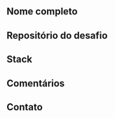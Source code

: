 <!-- ============================ 

ATENÇÃO: Remova os comentários HTML abaixo e preencha com os seus dados. 

1) Coloque no título da issue entre colchetes qual o nome do desafio escolhido e uma rápida descrição de qual linguagem, tecnologia ou técnica vc usou. ex: [GEOLOCATION] Java, SpringBoot, Redis [CARRINHO DE COMPRAS] api rest, node, functional programming 

2) Coloque um link para seu o projeto no seu github, lembre-se que o repositório deve ser público. Caso necessite de uma configuração específica para rodar o projeto, deixe claro no README do seu repositório. Caso o desafio envolva banco de dados, facilite para os revisores e commite um script para criação das tabelas. 

3) Liste toda a stack utilizada no projeto. Linguagem, Framework, Bibliotecas, Banco de dados etc. 

4) Comente o porquê de alguma decisão específica, ou cite alguma dúvida/dificuldade que você teve durante o processo, isso ajuda as pessoas a interagirem com o seu desafio :) 

5) Se quiser, deixe seu contato, twitter, canal no youtube... Caso não queira, remova o subtitulo "Contato" 

============================ --> 

## Nome completo 

<!-- José da Silva. --> 

## Repositório do desafio 

<!-- Coloque a url do seu repositório aqui --> 

## Stack 

<!-- - NodeJs - MongoDB - RabbitMQ --> 

## Comentários 

<!-- Cite a razão de suas principais decisões, se teve alguma dúvida ou se está com alguma dificuldade. --> 


<!-- OPCIONAL ! Retirar a linha abaixo caso nao queira colocar contato --> 
## Contato 

<!-- Me segue no tt <3 https://twitter.com/BackendBrasil --> 
<!-- E acompanhe meu bloghttp://backendbrasil.com.br/-->